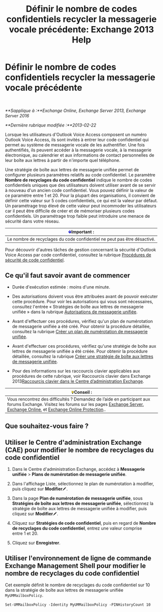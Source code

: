 ﻿---
title: 'Définir le nombre de codes confidentiels recycler la messagerie vocale précédente: Exchange 2013 Help'
TOCTitle: Définir le nombre de codes confidentiels recycler la messagerie vocale précédente
ms:assetid: b094e68e-c493-4576-a6b1-4c780e635405
ms:mtpsurl: https://technet.microsoft.com/fr-fr/library/Bb124254(v=EXCHG.150)
ms:contentKeyID: 50555461
ms.date: 05/23/2018
mtps_version: v=EXCHG.150
ms.translationtype: MT
---

# Définir le nombre de codes confidentiels recycler la messagerie vocale précédente

 

_**Sapplique à :**Exchange Online, Exchange Server 2013, Exchange Server 2016_

_**Dernière rubrique modifiée :**2013-02-22_

Lorsque les utilisateurs d'Outlook Voice Access composent un numéro Outlook Voice Access, ils sont invités à entrer leur code confidentiel qui permet au système de messagerie vocale de les authentifier. Une fois authentifiés, ils peuvent accéder à la messagerie vocale, à la messagerie électronique, au calendrier et aux informations de contact personnelles de leur boîte aux lettres à partir de n'importe quel téléphone.

Une stratégie de boîte aux lettres de messagerie unifiée permet de configurer plusieurs paramètres relatifs au code confidentiel. Le paramètre **Nombre de recyclages du code confidentiel** indique le nombre de codes confidentiels uniques que des utilisateurs doivent utiliser avant de se servir à nouveau d'un ancien code confidentiel. Vous pouvez définir la valeur de ce paramètre entre 1 et 20. Pour la plupart des organisations, il convient de définir cette valeur sur 5 codes confidentiels, ce qui est la valeur par défaut. Un paramétrage trop élevé de cette valeur peut incommoder les utilisateurs car il peut être difficile de créer et de mémoriser plusieurs codes confidentiels. Un paramétrage trop faible peut introduire une menace de sécurité dans votre réseau.

<table>
<thead>
<tr class="header">
<th><img src="images/JJ159813.important(EXCHG.150).gif" title="Important" alt="Important" />Important :</th>
</tr>
</thead>
<tbody>
<tr class="odd">
<td>Le nombre de recyclages du code confidentiel ne peut pas être désactivé.</td>
</tr>
</tbody>
</table>


Pour découvrir d'autres tâches de gestion concernant la sécurité d'Outlook Voice Access par code confidentiel, consultez la rubrique [Procédures de sécurité de code confidentiel](pin-security-procedures-exchange-2013-help.md).

## Ce qu'il faut savoir avant de commencer

  - Durée d'exécution estimée : moins d'une minute.

  - Des autorisations doivent vous être attribuées avant de pouvoir exécuter cette procédure. Pour voir les autorisations qui vous sont nécessaires, consultez l'entrée « Stratégies de boîte aux lettres de messagerie unifiée » dans la rubrique [Autorisations de messagerie unifiée](unified-messaging-permissions-exchange-2013-help.md).

  - Avant d'effectuer ces procédures, vérifiez qu'un plan de numérotation de messagerie unifiée a été créé. Pour obtenir la procédure détaillée, consultez la rubrique [Créer un plan de numérotation de messagerie unifiée](create-a-um-dial-plan-exchange-2013-help.md).

  - Avant d'effectuer ces procédures, vérifiez qu'une stratégie de boîte aux lettres de messagerie unifiée a été créée. Pour obtenir la procédure détaillée, consultez la rubrique [Créer une stratégie de boîte aux lettres de messagerie unifiée](create-a-um-mailbox-policy-exchange-2013-help.md).

  - Pour des informations sur les raccourcis clavier applicables aux procédures de cette rubrique, voir Raccourcis clavier dans Exchange 2013[Raccourcis clavier dans le Centre d’administration Exchange](keyboard-shortcuts-in-the-exchange-admin-center-exchange-online-protection-help.md).

<table>
<thead>
<tr class="header">
<th><img src="images/Bb125224.tip(EXCHG.150).gif" title="Conseil" alt="Conseil" />Conseil :</th>
</tr>
</thead>
<tbody>
<tr class="odd">
<td>Vous rencontrez des difficultés ? Demandez de l’aide en participant aux forums Exchange. Visitez les forums sur les pages <a href="https://go.microsoft.com/fwlink/p/?linkid=60612">Exchange Server</a>, <a href="https://go.microsoft.com/fwlink/p/?linkid=267542">Exchange Online</a>, et <a href="https://go.microsoft.com/fwlink/p/?linkid=285351">Exchange Online Protection</a>..</td>
</tr>
</tbody>
</table>


## Que souhaitez-vous faire ?

## Utiliser le Centre d'administration Exchange (CAE) pour modifier le nombre de recyclages du code confidentiel

1.  Dans le Centre d'administration Exchange, accédez à **Messagerie unifiée** \> **Plans de numérotation de messagerie unifiée**.

2.  Dans l'affichage Liste, sélectionnez le plan de numérotation à modifier, puis cliquez sur **Modifier**![Icône Modifier](images/Bb124582.6f53ccb2-1f13-4c02-bea0-30690e6ea71d(EXCHG.150).gif "Icône Modifier").

3.  Dans la page **Plan de numérotation de messagerie unifiée**, sous **Stratégies de boîte aux lettres de messagerie unifiée**, sélectionnez la stratégie de boîte aux lettres de messagerie unifiée à modifier, puis cliquez sur **Modifier**![Icône Modifier](images/Bb124582.6f53ccb2-1f13-4c02-bea0-30690e6ea71d(EXCHG.150).gif "Icône Modifier").

4.  Cliquez sur **Stratégies de code confidentiel**, puis en regard de **Nombre de recyclages du code confidentiel**, entrez une valeur comprise entre 1 et 20.

5.  Cliquez sur **Enregistrer**.

## Utiliser l'environnement de ligne de commande Exchange Management Shell pour modifier le nombre de recyclages du code confidentiel

Cet exemple définit le nombre de recyclages du code confidentiel sur 10 dans la stratégie de boîte aux lettres de messagerie unifiée `MyUMMailboxPolicy`.

    Set-UMMailboxPolicy -Identity MyUMMailboxPolicy -PINHistoryCount 10

